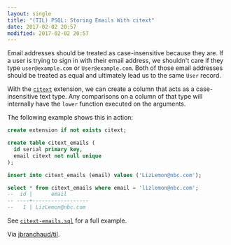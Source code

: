 ```yaml
---
layout: single
title: "(TIL) PSQL: Storing Emails With citext"
date: 2017-02-02 20:57
modified: 2017-02-02 20:57
---
```


Email addresses should be treated as case-insensitive because they are. If a
user is trying to sign in with their email address, we shouldn't care if
they type `user@example.com` or `User@example.com`. Both of those email
addresses should be treated as equal and ultimately lead us to the same
`User` record.

With the
[`citext`](http://www.postgresql.org/docs/current/static/citext.html)
extension, we can create a column that acts as a case-insensitive text type.
Any comparisons on a column of that type will internally have the `lower`
function executed on the arguments.

The following example shows this in action:

```sql
create extension if not exists citext;

create table citext_emails (
  id serial primary key,
  email citext not null unique
);

insert into citext_emails (email) values ('LizLemon@nbc.com');

select * from citext_emails where email = 'lizlemon@nbc.com';
--  id |      email
-- ----+------------------
--   1 | LizLemon@nbc.com
```

See
[`citext-emails.sql`](https://github.com/jbranchaud/postgresing/blob/master/citext-emails.sql)
for a full example.

Via [jbranchaud/til](https://github.com/jbranchaud/til).
